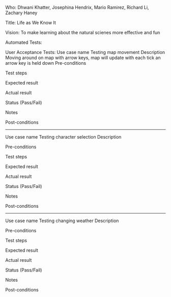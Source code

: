 Who: Dhwani Khatter, Josephina Hendrix, Mario Ramirez, Richard Li, Zachary Haney

Title: Life as We Know It

Vision: To make learning about the natural scienes more effective and fun

Automated Tests:

User Acceptance Tests:
Use case name
	Testing map movement
Description
	Moving around on map  with arrow keys, map will update with each tick an arrow key is held down
Pre-conditions

Test steps

Expected result

Actual result

Status (Pass/Fail)

Notes

Post-conditions

___

Use case name
	Testing character selection
Description
	
Pre-conditions

Test steps

Expected result

Actual result

Status (Pass/Fail)

Notes

Post-conditions

___
Use case name
	Testing changing weather
Description
	
Pre-conditions

Test steps

Expected result

Actual result

Status (Pass/Fail)

Notes

Post-conditions



